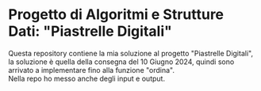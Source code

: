 # Progetto di Algoritmi e Strutture Dati: "Piastrelle Digitali"
Questa repository contiene la mia soluzione al progetto "Piastrelle Digitali", la soluzione è quella della consegna del 10 Giugno 2024, quindi sono arrivato a implementare fino alla funzione "ordina". 
<br>
Nella repo ho messo anche degli input e output.